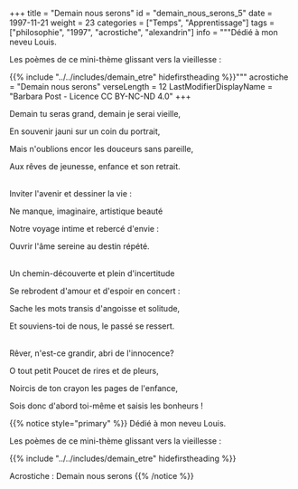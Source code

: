 +++
title = "Demain nous serons"
id = "demain_nous_serons_5"
date = 1997-11-21
weight = 23
categories = ["Temps", "Apprentissage"]
tags = ["philosophie", "1997", "acrostiche", "alexandrin"]
info = """Dédié à mon neveu Louis.

Les poèmes de ce mini-thème glissant vers la vieillesse :

{{% include "../../includes/demain_etre" hidefirstheading %}}"""
acrostiche = "Demain nous serons"
verseLength = 12
LastModifierDisplayName = "Barbara Post - Licence CC BY-NC-ND 4.0"
+++

Demain tu seras grand, demain je serai vieille,

En souvenir jauni sur un coin du portrait,

Mais n'oublions encor les douceurs sans pareille,

Aux rêves de jeunesse, enfance et son retrait.

 \
Inviter l'avenir et dessiner la vie :

Ne manque, imaginaire, artistique beauté

Notre voyage intime et rebercé d'envie :

Ouvrir l'âme sereine au destin répété.

 \
Un chemin-découverte et plein d'incertitude

Se rebrodent d'amour et d'espoir en concert :

Sache les mots transis d'angoisse et solitude,

Et souviens-toi de nous, le passé se ressert.

 \
Rêver, n'est-ce grandir, abri de l'innocence?

O tout petit Poucet de rires et de pleurs,

Noircis de ton crayon les pages de l'enfance,

Sois donc d'abord toi-même et saisis les bonheurs !

{{% notice style="primary" %}}
Dédié à mon neveu Louis.

Les poèmes de ce mini-thème glissant vers la vieillesse :

{{% include "../../includes/demain_etre" hidefirstheading %}}

Acrostiche : Demain nous serons
{{% /notice %}}
